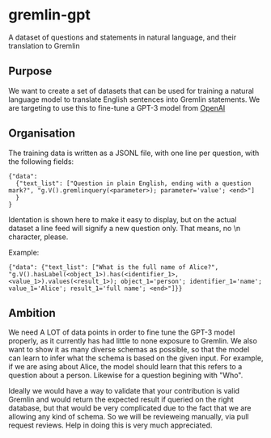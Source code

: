 # gremlin-gpt
A dataset of questions and statements in natural language, and their translation to Gremlin


## Purpose
We want to create a set of datasets that can be used for training a natural language model to translate English sentences into Gremlin statements.
We are targeting to use this to fine-tune a GPT-3 model from [OpenAI](https://openai.com/blog/openai-api/)


## Organisation
The training data is written as a JSONL file, with one line per question, with the following fields:

```
{"data": 
  {"text_list": ["Question in plain English, ending with a question mark?", "g.V().gremlinquery(<parameter>); parameter='value'; <end>"]
  }
}
```
Identation is shown here to make it easy to display, but on the actual dataset a line feed will signify a new question only. That means, no \n character, please.

Example:
```
{"data": {"text_list": ["What is the full name of Alice?", "g.V().hasLabel(<object_1>).has(<identifier_1>, <value_1>).values(<result_1>); object_1='person'; identifier_1='name'; value_1='Alice'; result_1='full name'; <end>"]}}
```

## Ambition
We need A LOT of data points in order to fine tune the GPT-3 model properly, as it currently has had little to none exposure to Gremlin. We also want to show it as many diverse schemas as possible, so that the model can learn to infer what the schema is based on the given input. For example, if we are asing about Alice, the model should learn that this refers to a question about a person. Likewise for a question begining with "Who".

Ideally we would have a way to validate that your contribution is valid Gremlin and would return the expected result if queried on the right database, but that would be very complicated due to the fact that we are allowing any kind of schema. So we will be revieweing manually, via pull request reviews. Help in doing this is very much appreciated.
